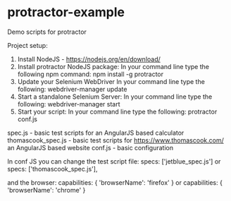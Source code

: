 # protractor-example
Demo scripts for protractor

Project setup:
1) Install NodeJS - https://nodejs.org/en/download/
2) Install protractor NodeJS package:
In your command line type the following npm command:
npm install -g protractor
3) Update your Selenium WebDriver
In your command line type the following:
webdriver-manager update
4) Start a standalone Selenium Server:
In your command line type the following:
webdriver-manager start
5) Start your script:
In your command line type the following:
protractor conf.js


spec.js - basic test scripts for an AngularJS based calculator
thomascook_spec.js - basic test scripts for https://www.thomascook.com/ an AngularJS based website
conf.js - basic configuration

In conf JS you can change the test script file:
specs: ['jetblue_spec.js']
or
specs: ['thomascook_spec.js'],

and the browser:
  capabilities: {
    'browserName': 'firefox'
  }
or
  capabilities: {
    'browserName': 'chrome'
  }
